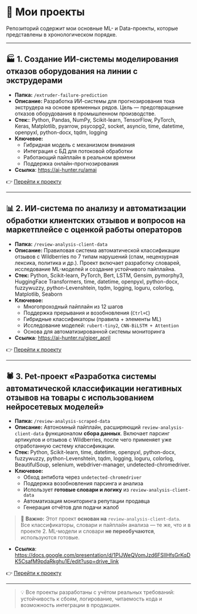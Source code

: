 # 📁 Мои проекты

Репозиторий содержит мои основные ML- и Data-проекты, которые представлены в хронологическом порядке.


---

## 🏭 1. Создание ИИ-системы моделирования отказов оборудования на линии с экструдерами
- **Папка:** `/extruder-failure-prediction`
- **Описание:** Разработка ИИ-системы для прогнозирования тока экструдера на основе временных рядов. Цель — предотвращение отказов оборудования в промышленном производстве.
- **Стек:**: Python, Pandas, NumPy, Scikit-learn, TensorFlow, PyTorch, Keras, Matplotlib, pyarrow, psycopg2, socket, asyncio, time, datetime, openpyxl, python-docx, tqdm, logging
- **Ключевое:**
  - Гибридная модель с механизмом внимания
  - Интеграция с БД для потоковой обработки
  - Работающий пайплайн в реальном времени
  - Поддержка онлайн-прогнозирования
- **Ссылка**: https://ai-hunter.ru/amai

👉 [Перейти к проекту](extruder-failure-prediction/)

---

## 📊 2. ИИ-система по анализу и автоматизации обработки клиентских отзывов и вопросов на маркетплейсе с оценкой работы операторов
- **Папка:** `/review-analysis-client-data`
- **Описание:** Правиловая система автоматической классификации отзывов с Wildberries по 7 типам нарушений (спам, нецензурная лексика, политика и др.). Проект включает разработку словарей, исследование ML-моделей и создание устойчивого пайплайна.
- **Стек:** Python, Scikit-learn, PyTorch, Bert,  LSTM,  Gensim, pymorphy3, HuggingFace Transformers, time, datetime, openpyxl, python-docx, fuzzywuzzy, python-Levenshtein, tqdm, logging, loguru, colorlog, Matplotlib, Seaborn
- **Ключевое:**
  - Многопроходный пайплайн из 12 шагов
  - Поддержка прерывания и возобновления (`Ctrl+C`)
  - Гибридные классификаторы (правила + элементы ML)
  - Исследование моделей: `rubert-tiny2`, `CNN-BiLSTM + Attention`
  - Основа для автоматизированной системы мониторинга
- **Ссылка**: https://ai-hunter.ru/giper_april


👉 [Перейти к проекту](review-analysis-client-data/)

---

## 🕷️ 3. Pet-проект «Разработка системы автоматической классификации негативных отзывов на товары с использованием нейросетевых моделей»
- **Папка:** `/review-analysis-scraped-data`
- **Описание:** Автономный пайплайн, расширяющий `review-analysis-client-data` функционалом **сбора данных**. Включает парсинг артикулов и отзывов с Wildberries, после чего применяет уже отработанную систему классификации.
- **Стек:** Python, Scikit-learn, time, datetime, openpyxl, python-docx, fuzzywuzzy, python-Levenshtein, tqdm, logging, loguru, colorlog, BeautifulSoup, selenium, webdriver-manager, undetected-chromedriver.
- **Ключевое:**
  - Обход антибота через `undetected-chromedriver`
  - Поддержка возобновления парсинга и анализа
  - Использует **готовые словари и логику** из `review-analysis-client-data`
  - Автоматизация мониторинга репутации продавца
  - Генерация отчётов для подачи жалоб

> 🔗 **Важно:** Этот проект **основан на** `review-analysis-client-data`.
> Все классификаторы, словари и пайплайн анализа — те же, что и в проекте 2.
> ML-модели и словари **не переобучаются**, используются готовые.

- **Ссылка**: https://docs.google.com/presentation/d/1PIJWeQVomJzd6FSllHfsGrKqDK5CsafM9pdaRkghu1E/edit?usp=drive_link

👉 [Перейти к проекту](review-analysis-scraped-data/)

---

> 💡 Все проекты разработаны с учётом реальных требований: устойчивость к сбоям, логирование, читаемость кода и возможность интеграции в продакшен.